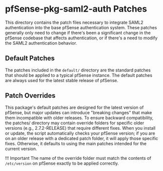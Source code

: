 # pfSense-pkg-saml2-auth Patches

This directory contains the patch files necessary to integrate SAML2 authentication into the base pfSense authentication
system. These patches generally only need to change if there's been a significant change in the pfSense codebase that
affects authentication, or if there's a need to modify the SAML2 authentication behavior.

## Default Patches

The patches included in the `default/` directory are the standard patches that should be applied to a typical pfSense
instance. The default patches are always used for the latest stable release of pfSense.

## Patch Overrides

This package's default patches are designed for the latest version of pfSense, but major updates can introduce 
"breaking changes" that make them incompatible with older releases. To ensure backward compatibility, the patches/ 
directory may contain override folders for specific older versions (e.g., 2.7.2-RELEASE) that require different fixes. 
When you install or update, the script automatically checks your pfSense version; if you are on an older release with a
dedicated patch folder, it will apply those specific fixes. Otherwise, it defaults to using the main patches intended 
for the current version.

!!! Important
    The name of the override folder must match the contents of `/etc/version` on pfSense exactly to be applied correctly.